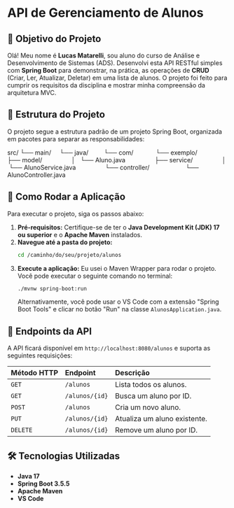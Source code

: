 # API de Gerenciamento de Alunos

## 🎯 Objetivo do Projeto

Olá! Meu nome é **Lucas Matarelli**, sou aluno do curso de Análise e Desenvolvimento de Sistemas (ADS). Desenvolvi esta API RESTful simples com **Spring Boot** para demonstrar, na prática, as operações de **CRUD** (Criar, Ler, Atualizar, Deletar) em uma lista de alunos. O projeto foi feito para cumprir os requisitos da disciplina e mostrar minha compreensão da arquitetura MVC.

## 📁 Estrutura do Projeto

O projeto segue a estrutura padrão de um projeto Spring Boot, organizada em pacotes para separar as responsabilidades:

src/
└── main/
    └── java/
        └── com/
            └── exemplo/
                ├── model/
                │   └── Aluno.java
                ├── service/
                │   └── AlunoService.java
                └── controller/
                    └── AlunoController.java


## 🚀 Como Rodar a Aplicação

Para executar o projeto, siga os passos abaixo:

1.  **Pré-requisitos:** Certifique-se de ter o **Java Development Kit (JDK) 17 ou superior** e o **Apache Maven** instalados.
2.  **Navegue até a pasta do projeto:**
    ```bash
    cd /caminho/do/seu/projeto/alunos
    ```
3.  **Execute a aplicação:**
    Eu usei o Maven Wrapper para rodar o projeto. Você pode executar o seguinte comando no terminal:
    ```bash
    ./mvnw spring-boot:run
    ```
    Alternativamente, você pode usar o VS Code com a extensão "Spring Boot Tools" e clicar no botão "Run" na classe `AlunosApplication.java`.

## 🧪 Endpoints da API

A API ficará disponível em `http://localhost:8080/alunos` e suporta as seguintes requisições:

| Método HTTP | Endpoint | Descrição |
| :--- | :--- | :--- |
| `GET` | `/alunos` | Lista todos os alunos. |
| `GET` | `/alunos/{id}` | Busca um aluno por ID. |
| `POST` | `/alunos` | Cria um novo aluno. |
| `PUT` | `/alunos/{id}` | Atualiza um aluno existente. |
| `DELETE` | `/alunos/{id}` | Remove um aluno por ID. |

## 🛠️ Tecnologias Utilizadas

* **Java 17**
* **Spring Boot 3.5.5**
* **Apache Maven**
* **VS Code**
